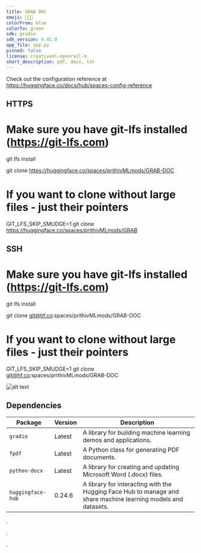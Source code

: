 ```yaml
---
title: GRAB DOC
emoji: 👨🏻‍🚀
colorFrom: blue
colorTo: green
sdk: gradio
sdk_version: 4.41.0
app_file: app.py
pinned: false
license: creativeml-openrail-m
short_description: pdf, docx, txt
---
```


Check out the configuration reference at https://huggingface.co/docs/hub/spaces-config-reference

## HTTPS

# Make sure you have git-lfs installed (https://git-lfs.com)

git lfs install

git clone https://huggingface.co/spaces/prithivMLmods/GRAB-DOC

# If you want to clone without large files - just their pointers

GIT_LFS_SKIP_SMUDGE=1 git clone https://huggingface.co/spaces/prithivMLmods/GRAB

## SSH

# Make sure you have git-lfs installed (https://git-lfs.com)
git lfs install

git clone git@hf.co:spaces/prithivMLmods/GRAB-DOC

# If you want to clone without large files - just their pointers

GIT_LFS_SKIP_SMUDGE=1 git clone git@hf.co:spaces/prithivMLmods/GRAB-DOC

![alt text](assets/GD.gif)

## Dependencies

| Package            | Version     | Description                                         |
|--------------------|-------------|-----------------------------------------------------|
| `gradio`           | Latest      | A library for building machine learning demos and applications. |
| `fpdf`             | Latest      | A Python class for generating PDF documents.       |
| `python-docx`      | Latest      | A library for creating and updating Microsoft Word (.docx) files. |
| `huggingface-hub`  | 0.24.6      | A library for interacting with the Hugging Face Hub to manage and share machine learning models and datasets. |

.

.

.

